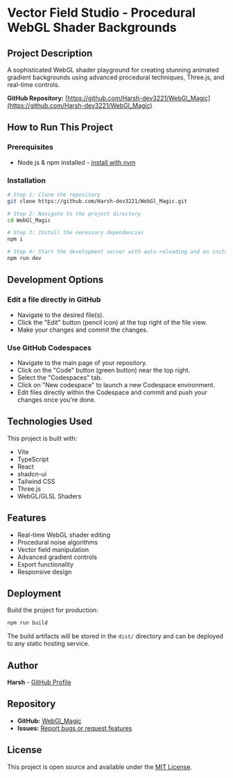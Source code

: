# Vector Field Studio - Procedural WebGL Shader Backgrounds

## Project Description

A sophisticated WebGL shader playground for creating stunning animated gradient backgrounds using advanced procedural techniques, Three.js, and real-time controls.

**GitHub Repository:** [https://github.com/Harsh-dev3221/WebGl_Magic](https://github.com/Harsh-dev3221/WebGl_Magic)

## How to Run This Project

### Prerequisites

- Node.js & npm installed - [install with nvm](https://github.com/nvm-sh/nvm#installing-and-updating)

### Installation

```sh
# Step 1: Clone the repository
git clone https://github.com/Harsh-dev3221/WebGl_Magic.git

# Step 2: Navigate to the project directory
cd WebGl_Magic

# Step 3: Install the necessary dependencies
npm i

# Step 4: Start the development server with auto-reloading and an instant preview
npm run dev
```

## Development Options

### Edit a file directly in GitHub

- Navigate to the desired file(s).
- Click the "Edit" button (pencil icon) at the top right of the file view.
- Make your changes and commit the changes.

### Use GitHub Codespaces

- Navigate to the main page of your repository.
- Click on the "Code" button (green button) near the top right.
- Select the "Codespaces" tab.
- Click on "New codespace" to launch a new Codespace environment.
- Edit files directly within the Codespace and commit and push your changes once you're done.

## Technologies Used

This project is built with:

- Vite
- TypeScript
- React
- shadcn-ui
- Tailwind CSS
- Three.js
- WebGL/GLSL Shaders

## Features

- Real-time WebGL shader editing
- Procedural noise algorithms
- Vector field manipulation
- Advanced gradient controls
- Export functionality
- Responsive design

## Deployment

Build the project for production:

```sh
npm run build
```

The build artifacts will be stored in the `dist/` directory and can be deployed to any static hosting service.

## Author

**Harsh** - [GitHub Profile](https://github.com/Harsh-dev3221)

## Repository

- **GitHub:** [WebGl_Magic](https://github.com/Harsh-dev3221/WebGl_Magic)
- **Issues:** [Report bugs or request features](https://github.com/Harsh-dev3221/WebGl_Magic/issues)

## License

This project is open source and available under the [MIT License](LICENSE).
